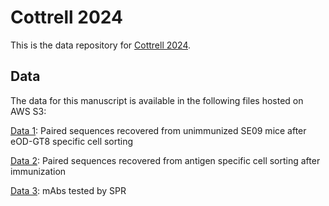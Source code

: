 # Cottrell 2024

This is the data repository for [Cottrell 2024]().

## Data

The data for this manuscript is available in the following files hosted on AWS S3:

[Data 1](https://cottrell2023.s3.us-west-2.amazonaws.com/Data_S1.csv): Paired sequences recovered from unimmunized SE09 mice after eOD-GT8 specific cell sorting

[Data 2](https://cottrell2023.s3.us-west-2.amazonaws.com/Data_S2.csv.gz): Paired sequences recovered from antigen specific cell sorting after immunization

[Data 3](https://cottrell2023.s3.us-west-2.amazonaws.com/Data_S3.csv): mAbs tested by SPR
